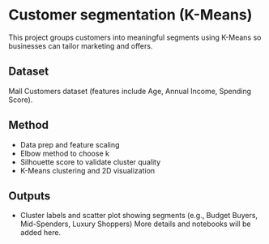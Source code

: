 # Customer segmentation (K-Means)
This project groups customers into meaningful segments using K-Means so businesses can tailor marketing and offers.
## Dataset
Mall Customers dataset (features include Age, Annual Income, Spending Score).
## Method
- Data prep and feature scaling
- Elbow method to choose k
- Silhouette score to validate cluster quality
- K-Means clustering and 2D visualization
## Outputs
- Cluster labels and scatter plot showing segments (e.g., Budget Buyers, Mid-Spenders, Luxury Shoppers)
More details and notebooks will be added here.
